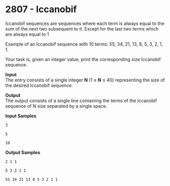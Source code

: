 # 2807 - Iccanobif

Iccanobif sequences are sequences where each term is always equal to the sum of the next two subsequent to it. Except for the last two terms which are always equal to 1

Example of an Iccanobif sequence with 10 terms: 55, 34, 21, 13, 8, 5, 3, 2, 1, 1.

Your task is, given an integer value, print the corresponding size Iccanobif sequence.

**Input**<br>
The entry consists of a single integer **N** (1 ≤ **N** ≤ 40) representing the size of the desired Iccanobif sequence.

**Output**<br>
The output consists of a single line containing the terms of the Iccanobif sequence of N size separated by a single space.

**Input Samples**
```
3
```
```
5
```
```
10
```

**Output Samples**
```
2 1 1
```
```
5 3 2 1 1
```
```
55 34 21 13 8 5 3 2 1 1
```